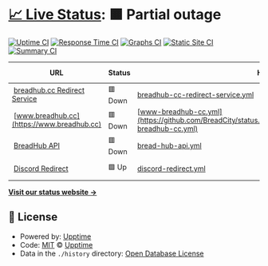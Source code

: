 # [📈 Live Status](https://status.breadhub.cc): <!--live status--> **🟧 Partial outage**

[![Uptime CI](https://github.com/BreadCity/status.breadhub.cc/actions/workflows/uptime.yml/badge.svg)](https://github.com/BreadCity/status.breadhub.cc/actions/workflows/uptime.yml)
[![Response Time CI](https://github.com/BreadCity/status.breadhub.cc/workflows/Response%20Time%20CI/badge.svg)](https://github.com/BreadCity/status.breadhub.cc/actions?query=workflow%3A%22Response+Time+CI%22)
[![Graphs CI](https://github.com/BreadCity/status.breadhub.cc/workflows/Graphs%20CI/badge.svg)](https://github.com/BreadCity/status.breadhub.cc/actions?query=workflow%3A%22Graphs+CI%22)
[![Static Site CI](https://github.com/BreadCity/status.breadhub.cc/workflows/Static%20Site%20CI/badge.svg)](https://github.com/BreadCity/status.breadhub.cc/actions?query=workflow%3A%22Static+Site+CI%22)
[![Summary CI](https://github.com/BreadCity/status.breadhub.cc/workflows/Summary%20CI/badge.svg)](https://github.com/BreadCity/status.breadhub.cc/actions?query=workflow%3A%22Summary+CI%22)

<!--start: status pages-->
<!-- This summary is generated by Upptime (https://github.com/upptime/upptime) -->
<!-- Do not edit this manually, your changes will be overwritten -->
<!-- prettier-ignore -->
| URL | Status | History | Response Time | Uptime |
| --- | ------ | ------- | ------------- | ------ |
| <img alt="" src="https://icons.duckduckgo.com/ip3/breadhub.cc.ico" height="13"> [breadhub.cc Redirect Service](https://breadhub.cc/is-redir-service-alive) | 🟥 Down | [breadhub-cc-redirect-service.yml](https://github.com/BreadCity/status.breadhub.cc/commits/HEAD/history/breadhub-cc-redirect-service.yml) | <details><summary><img alt="Response time graph" src="./graphs/breadhub-cc-redirect-service/response-time-week.png" height="20"> 2584ms</summary><br><a href="https://status.breadhub.cc/history/breadhub-cc-redirect-service"><img alt="Response time 1284" src="https://img.shields.io/endpoint?url=https%3A%2F%2Fraw.githubusercontent.com%2FBreadCity%2Fstatus.breadhub.cc%2FHEAD%2Fapi%2Fbreadhub-cc-redirect-service%2Fresponse-time.json"></a><br><a href="https://status.breadhub.cc/history/breadhub-cc-redirect-service"><img alt="24-hour response time 6246" src="https://img.shields.io/endpoint?url=https%3A%2F%2Fraw.githubusercontent.com%2FBreadCity%2Fstatus.breadhub.cc%2FHEAD%2Fapi%2Fbreadhub-cc-redirect-service%2Fresponse-time-day.json"></a><br><a href="https://status.breadhub.cc/history/breadhub-cc-redirect-service"><img alt="7-day response time 2584" src="https://img.shields.io/endpoint?url=https%3A%2F%2Fraw.githubusercontent.com%2FBreadCity%2Fstatus.breadhub.cc%2FHEAD%2Fapi%2Fbreadhub-cc-redirect-service%2Fresponse-time-week.json"></a><br><a href="https://status.breadhub.cc/history/breadhub-cc-redirect-service"><img alt="30-day response time 1212" src="https://img.shields.io/endpoint?url=https%3A%2F%2Fraw.githubusercontent.com%2FBreadCity%2Fstatus.breadhub.cc%2FHEAD%2Fapi%2Fbreadhub-cc-redirect-service%2Fresponse-time-month.json"></a><br><a href="https://status.breadhub.cc/history/breadhub-cc-redirect-service"><img alt="1-year response time 1284" src="https://img.shields.io/endpoint?url=https%3A%2F%2Fraw.githubusercontent.com%2FBreadCity%2Fstatus.breadhub.cc%2FHEAD%2Fapi%2Fbreadhub-cc-redirect-service%2Fresponse-time-year.json"></a></details> | <details><summary><a href="https://status.breadhub.cc/history/breadhub-cc-redirect-service">99.86%</a></summary><a href="https://status.breadhub.cc/history/breadhub-cc-redirect-service"><img alt="All-time uptime 97.86%" src="https://img.shields.io/endpoint?url=https%3A%2F%2Fraw.githubusercontent.com%2FBreadCity%2Fstatus.breadhub.cc%2FHEAD%2Fapi%2Fbreadhub-cc-redirect-service%2Fuptime.json"></a><br><a href="https://status.breadhub.cc/history/breadhub-cc-redirect-service"><img alt="24-hour uptime 99.48%" src="https://img.shields.io/endpoint?url=https%3A%2F%2Fraw.githubusercontent.com%2FBreadCity%2Fstatus.breadhub.cc%2FHEAD%2Fapi%2Fbreadhub-cc-redirect-service%2Fuptime-day.json"></a><br><a href="https://status.breadhub.cc/history/breadhub-cc-redirect-service"><img alt="7-day uptime 99.86%" src="https://img.shields.io/endpoint?url=https%3A%2F%2Fraw.githubusercontent.com%2FBreadCity%2Fstatus.breadhub.cc%2FHEAD%2Fapi%2Fbreadhub-cc-redirect-service%2Fuptime-week.json"></a><br><a href="https://status.breadhub.cc/history/breadhub-cc-redirect-service"><img alt="30-day uptime 99.90%" src="https://img.shields.io/endpoint?url=https%3A%2F%2Fraw.githubusercontent.com%2FBreadCity%2Fstatus.breadhub.cc%2FHEAD%2Fapi%2Fbreadhub-cc-redirect-service%2Fuptime-month.json"></a><br><a href="https://status.breadhub.cc/history/breadhub-cc-redirect-service"><img alt="1-year uptime 97.86%" src="https://img.shields.io/endpoint?url=https%3A%2F%2Fraw.githubusercontent.com%2FBreadCity%2Fstatus.breadhub.cc%2FHEAD%2Fapi%2Fbreadhub-cc-redirect-service%2Fuptime-year.json"></a></details>
| <img alt="" src="https://icons.duckduckgo.com/ip3/www.breadhub.cc.ico" height="13"> [www.breadhub.cc](https://www.breadhub.cc) | 🟥 Down | [www-breadhub-cc.yml](https://github.com/BreadCity/status.breadhub.cc/commits/HEAD/history/www-breadhub-cc.yml) | <details><summary><img alt="Response time graph" src="./graphs/www-breadhub-cc/response-time-week.png" height="20"> 2782ms</summary><br><a href="https://status.breadhub.cc/history/www-breadhub-cc"><img alt="Response time 1305" src="https://img.shields.io/endpoint?url=https%3A%2F%2Fraw.githubusercontent.com%2FBreadCity%2Fstatus.breadhub.cc%2FHEAD%2Fapi%2Fwww-breadhub-cc%2Fresponse-time.json"></a><br><a href="https://status.breadhub.cc/history/www-breadhub-cc"><img alt="24-hour response time 848" src="https://img.shields.io/endpoint?url=https%3A%2F%2Fraw.githubusercontent.com%2FBreadCity%2Fstatus.breadhub.cc%2FHEAD%2Fapi%2Fwww-breadhub-cc%2Fresponse-time-day.json"></a><br><a href="https://status.breadhub.cc/history/www-breadhub-cc"><img alt="7-day response time 2782" src="https://img.shields.io/endpoint?url=https%3A%2F%2Fraw.githubusercontent.com%2FBreadCity%2Fstatus.breadhub.cc%2FHEAD%2Fapi%2Fwww-breadhub-cc%2Fresponse-time-week.json"></a><br><a href="https://status.breadhub.cc/history/www-breadhub-cc"><img alt="30-day response time 1923" src="https://img.shields.io/endpoint?url=https%3A%2F%2Fraw.githubusercontent.com%2FBreadCity%2Fstatus.breadhub.cc%2FHEAD%2Fapi%2Fwww-breadhub-cc%2Fresponse-time-month.json"></a><br><a href="https://status.breadhub.cc/history/www-breadhub-cc"><img alt="1-year response time 1305" src="https://img.shields.io/endpoint?url=https%3A%2F%2Fraw.githubusercontent.com%2FBreadCity%2Fstatus.breadhub.cc%2FHEAD%2Fapi%2Fwww-breadhub-cc%2Fresponse-time-year.json"></a></details> | <details><summary><a href="https://status.breadhub.cc/history/www-breadhub-cc">98.72%</a></summary><a href="https://status.breadhub.cc/history/www-breadhub-cc"><img alt="All-time uptime 98.00%" src="https://img.shields.io/endpoint?url=https%3A%2F%2Fraw.githubusercontent.com%2FBreadCity%2Fstatus.breadhub.cc%2FHEAD%2Fapi%2Fwww-breadhub-cc%2Fuptime.json"></a><br><a href="https://status.breadhub.cc/history/www-breadhub-cc"><img alt="24-hour uptime 99.97%" src="https://img.shields.io/endpoint?url=https%3A%2F%2Fraw.githubusercontent.com%2FBreadCity%2Fstatus.breadhub.cc%2FHEAD%2Fapi%2Fwww-breadhub-cc%2Fuptime-day.json"></a><br><a href="https://status.breadhub.cc/history/www-breadhub-cc"><img alt="7-day uptime 98.72%" src="https://img.shields.io/endpoint?url=https%3A%2F%2Fraw.githubusercontent.com%2FBreadCity%2Fstatus.breadhub.cc%2FHEAD%2Fapi%2Fwww-breadhub-cc%2Fuptime-week.json"></a><br><a href="https://status.breadhub.cc/history/www-breadhub-cc"><img alt="30-day uptime 99.51%" src="https://img.shields.io/endpoint?url=https%3A%2F%2Fraw.githubusercontent.com%2FBreadCity%2Fstatus.breadhub.cc%2FHEAD%2Fapi%2Fwww-breadhub-cc%2Fuptime-month.json"></a><br><a href="https://status.breadhub.cc/history/www-breadhub-cc"><img alt="1-year uptime 98.00%" src="https://img.shields.io/endpoint?url=https%3A%2F%2Fraw.githubusercontent.com%2FBreadCity%2Fstatus.breadhub.cc%2FHEAD%2Fapi%2Fwww-breadhub-cc%2Fuptime-year.json"></a></details>
| <img alt="" src="https://icons.duckduckgo.com/ip3/www.breadhub.cc.ico" height="13"> [BreadHub API](https://www.breadhub.cc/api/v1/) | 🟥 Down | [bread-hub-api.yml](https://github.com/BreadCity/status.breadhub.cc/commits/HEAD/history/bread-hub-api.yml) | <details><summary><img alt="Response time graph" src="./graphs/bread-hub-api/response-time-week.png" height="20"> 107ms</summary><br><a href="https://status.breadhub.cc/history/bread-hub-api"><img alt="Response time 510" src="https://img.shields.io/endpoint?url=https%3A%2F%2Fraw.githubusercontent.com%2FBreadCity%2Fstatus.breadhub.cc%2FHEAD%2Fapi%2Fbread-hub-api%2Fresponse-time.json"></a><br><a href="https://status.breadhub.cc/history/bread-hub-api"><img alt="24-hour response time 96" src="https://img.shields.io/endpoint?url=https%3A%2F%2Fraw.githubusercontent.com%2FBreadCity%2Fstatus.breadhub.cc%2FHEAD%2Fapi%2Fbread-hub-api%2Fresponse-time-day.json"></a><br><a href="https://status.breadhub.cc/history/bread-hub-api"><img alt="7-day response time 107" src="https://img.shields.io/endpoint?url=https%3A%2F%2Fraw.githubusercontent.com%2FBreadCity%2Fstatus.breadhub.cc%2FHEAD%2Fapi%2Fbread-hub-api%2Fresponse-time-week.json"></a><br><a href="https://status.breadhub.cc/history/bread-hub-api"><img alt="30-day response time 187" src="https://img.shields.io/endpoint?url=https%3A%2F%2Fraw.githubusercontent.com%2FBreadCity%2Fstatus.breadhub.cc%2FHEAD%2Fapi%2Fbread-hub-api%2Fresponse-time-month.json"></a><br><a href="https://status.breadhub.cc/history/bread-hub-api"><img alt="1-year response time 510" src="https://img.shields.io/endpoint?url=https%3A%2F%2Fraw.githubusercontent.com%2FBreadCity%2Fstatus.breadhub.cc%2FHEAD%2Fapi%2Fbread-hub-api%2Fresponse-time-year.json"></a></details> | <details><summary><a href="https://status.breadhub.cc/history/bread-hub-api">98.89%</a></summary><a href="https://status.breadhub.cc/history/bread-hub-api"><img alt="All-time uptime 97.47%" src="https://img.shields.io/endpoint?url=https%3A%2F%2Fraw.githubusercontent.com%2FBreadCity%2Fstatus.breadhub.cc%2FHEAD%2Fapi%2Fbread-hub-api%2Fuptime.json"></a><br><a href="https://status.breadhub.cc/history/bread-hub-api"><img alt="24-hour uptime 99.99%" src="https://img.shields.io/endpoint?url=https%3A%2F%2Fraw.githubusercontent.com%2FBreadCity%2Fstatus.breadhub.cc%2FHEAD%2Fapi%2Fbread-hub-api%2Fuptime-day.json"></a><br><a href="https://status.breadhub.cc/history/bread-hub-api"><img alt="7-day uptime 98.89%" src="https://img.shields.io/endpoint?url=https%3A%2F%2Fraw.githubusercontent.com%2FBreadCity%2Fstatus.breadhub.cc%2FHEAD%2Fapi%2Fbread-hub-api%2Fuptime-week.json"></a><br><a href="https://status.breadhub.cc/history/bread-hub-api"><img alt="30-day uptime 99.58%" src="https://img.shields.io/endpoint?url=https%3A%2F%2Fraw.githubusercontent.com%2FBreadCity%2Fstatus.breadhub.cc%2FHEAD%2Fapi%2Fbread-hub-api%2Fuptime-month.json"></a><br><a href="https://status.breadhub.cc/history/bread-hub-api"><img alt="1-year uptime 97.47%" src="https://img.shields.io/endpoint?url=https%3A%2F%2Fraw.githubusercontent.com%2FBreadCity%2Fstatus.breadhub.cc%2FHEAD%2Fapi%2Fbread-hub-api%2Fuptime-year.json"></a></details>
| <img alt="" src="https://icons.duckduckgo.com/ip3/cord.breadhub.cc.ico" height="13"> [Discord Redirect](https://cord.breadhub.cc/) | 🟩 Up | [discord-redirect.yml](https://github.com/BreadCity/status.breadhub.cc/commits/HEAD/history/discord-redirect.yml) | <details><summary><img alt="Response time graph" src="./graphs/discord-redirect/response-time-week.png" height="20"> 130ms</summary><br><a href="https://status.breadhub.cc/history/discord-redirect"><img alt="Response time 1338" src="https://img.shields.io/endpoint?url=https%3A%2F%2Fraw.githubusercontent.com%2FBreadCity%2Fstatus.breadhub.cc%2FHEAD%2Fapi%2Fdiscord-redirect%2Fresponse-time.json"></a><br><a href="https://status.breadhub.cc/history/discord-redirect"><img alt="24-hour response time 85" src="https://img.shields.io/endpoint?url=https%3A%2F%2Fraw.githubusercontent.com%2FBreadCity%2Fstatus.breadhub.cc%2FHEAD%2Fapi%2Fdiscord-redirect%2Fresponse-time-day.json"></a><br><a href="https://status.breadhub.cc/history/discord-redirect"><img alt="7-day response time 130" src="https://img.shields.io/endpoint?url=https%3A%2F%2Fraw.githubusercontent.com%2FBreadCity%2Fstatus.breadhub.cc%2FHEAD%2Fapi%2Fdiscord-redirect%2Fresponse-time-week.json"></a><br><a href="https://status.breadhub.cc/history/discord-redirect"><img alt="30-day response time 122" src="https://img.shields.io/endpoint?url=https%3A%2F%2Fraw.githubusercontent.com%2FBreadCity%2Fstatus.breadhub.cc%2FHEAD%2Fapi%2Fdiscord-redirect%2Fresponse-time-month.json"></a><br><a href="https://status.breadhub.cc/history/discord-redirect"><img alt="1-year response time 1338" src="https://img.shields.io/endpoint?url=https%3A%2F%2Fraw.githubusercontent.com%2FBreadCity%2Fstatus.breadhub.cc%2FHEAD%2Fapi%2Fdiscord-redirect%2Fresponse-time-year.json"></a></details> | <details><summary><a href="https://status.breadhub.cc/history/discord-redirect">100.00%</a></summary><a href="https://status.breadhub.cc/history/discord-redirect"><img alt="All-time uptime 96.64%" src="https://img.shields.io/endpoint?url=https%3A%2F%2Fraw.githubusercontent.com%2FBreadCity%2Fstatus.breadhub.cc%2FHEAD%2Fapi%2Fdiscord-redirect%2Fuptime.json"></a><br><a href="https://status.breadhub.cc/history/discord-redirect"><img alt="24-hour uptime 100.00%" src="https://img.shields.io/endpoint?url=https%3A%2F%2Fraw.githubusercontent.com%2FBreadCity%2Fstatus.breadhub.cc%2FHEAD%2Fapi%2Fdiscord-redirect%2Fuptime-day.json"></a><br><a href="https://status.breadhub.cc/history/discord-redirect"><img alt="7-day uptime 100.00%" src="https://img.shields.io/endpoint?url=https%3A%2F%2Fraw.githubusercontent.com%2FBreadCity%2Fstatus.breadhub.cc%2FHEAD%2Fapi%2Fdiscord-redirect%2Fuptime-week.json"></a><br><a href="https://status.breadhub.cc/history/discord-redirect"><img alt="30-day uptime 100.00%" src="https://img.shields.io/endpoint?url=https%3A%2F%2Fraw.githubusercontent.com%2FBreadCity%2Fstatus.breadhub.cc%2FHEAD%2Fapi%2Fdiscord-redirect%2Fuptime-month.json"></a><br><a href="https://status.breadhub.cc/history/discord-redirect"><img alt="1-year uptime 96.64%" src="https://img.shields.io/endpoint?url=https%3A%2F%2Fraw.githubusercontent.com%2FBreadCity%2Fstatus.breadhub.cc%2FHEAD%2Fapi%2Fdiscord-redirect%2Fuptime-year.json"></a></details>

<!--end: status pages-->

[**Visit our status website →**](https://status.breadhub.cc)

## 📄 License

- Powered by: [Upptime](https://github.com/upptime/upptime)
- Code: [MIT](./LICENSE) © [Upptime](https://upptime.js.org)
- Data in the `./history` directory: [Open Database License](https://opendatacommons.org/licenses/odbl/1-0/)
